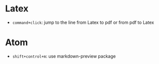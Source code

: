 # Latex

- ```command+click```: jump to the line from Latex to pdf or from pdf to Latex

# Atom

- ```shift+control+m```: use markdown-preview package
